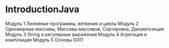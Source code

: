 # IntroductionJava

Модуль 1 Линейные программы, ветвения и циклы
Модуль 2 Одномерные массивы, Массивы массивов, Сортировка, Декомпозиция
Модуль 3 String и регулярные выражения
Модуль 4 Агрегация и композиция
Модуль 5 Основы ООП
